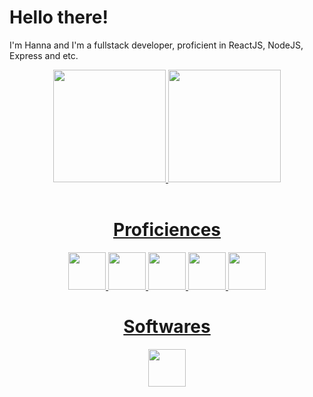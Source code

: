 <h1 align="left">Hello there!</h1>
<p>I'm Hanna and I'm a fullstack developer, proficient in ReactJS, NodeJS, Express and etc.</p>
<div align="center">
  <a href="https://github.com/hannaseraphim">
  <img height="180em" src="https://github-readme-stats.vercel.app/api?username=hannaseraphim&show_icons=true&theme=algolia&include_all_commits=true&count_private=true"/>
  <img height="180em" src="https://github-readme-stats.vercel.app/api/top-langs/?username=hannaseraphim&layout=compact&langs_count=7&theme=algolia"/>
</div>
<div><br>
<h1 align="center">Proficiences</h1>
<div align="center">
    <img height="60" width="60" src="https://cdn.jsdelivr.net/gh/devicons/devicon@latest/icons/express/express-original.svg" />
    <img height="60" width="60" src="https://cdn.jsdelivr.net/gh/devicons/devicon@latest/icons/vitejs/vitejs-original.svg"/>
    <img height="60" width="60" src="https://cdn.jsdelivr.net/gh/devicons/devicon@latest/icons/python/python-original.svg"/>
    <img height="60" width="60" src="https://cdn.jsdelivr.net/gh/devicons/devicon@latest/icons/javascript/javascript-original.svg"/>
    <img height="60" width="60" src="https://cdn.jsdelivr.net/gh/devicons/devicon@latest/icons/react/react-original.svg" />
</div>
<h1 align="center">Softwares</h1>
<div align="center">
    <img height="60" width="60" src="https://cdn.jsdelivr.net/gh/devicons/devicon@latest/icons/vscode/vscode-original.svg" />
</div>
</div>
</div>
